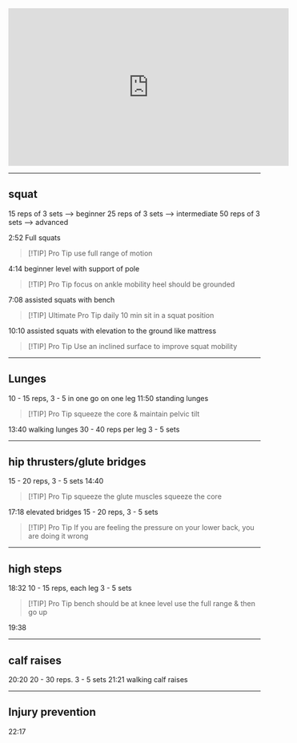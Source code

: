 <iframe width="560" height="315" src="https://www.youtube.com/embed/97SW57QlHwQ?si=TL7t8CztTFyL_6pR" title="YouTube video player" frameborder="0" allow="accelerometer; autoplay; clipboard-write; encrypted-media; gyroscope; picture-in-picture; web-share" referrerpolicy="strict-origin-when-cross-origin" allowfullscreen></iframe>

---
## squat

15 reps of 3 sets --> beginner
25 reps of 3 sets --> intermediate
50 reps of 3 sets --> advanced

2:52 Full squats 

> [!TIP] Pro Tip
>use full range of motion

4:14 beginner level with support of pole

> [!TIP] Pro Tip 
>focus on ankle mobility
>heel should be grounded

7:08 assisted squats with bench


> [!TIP] Ultimate Pro Tip
>daily 10 min sit in a squat position

10:10 assisted squats with elevation to the ground like mattress

> [!TIP] Pro Tip
>Use an inclined surface to improve squat mobility

---
## Lunges

10 - 15 reps, 3 - 5 in one go on one leg
11:50 standing lunges 

> [!TIP] Pro Tip
>squeeze the core & maintain pelvic tilt

13:40 walking lunges 30 - 40 reps per leg 3 - 5 sets

---
## hip thrusters/glute bridges

15 - 20 reps, 3 - 5 sets
14:40

> [!TIP] Pro Tip
>squeeze the glute muscles
>squeeze the core

17:18 elevated bridges 15 - 20 reps, 3 - 5 sets

> [!TIP] Pro Tip
> If you are feeling the pressure on your lower back, you are doing it wrong

---
## high steps

18:32 10 - 15 reps, each leg 3 - 5 sets

> [!TIP] Pro Tip
> bench should be at knee level
> use the full range & then go up

19:38

---
## calf raises

20:20 20 - 30 reps. 3 - 5 sets
21:21 walking calf raises

---
## Injury prevention

22:17